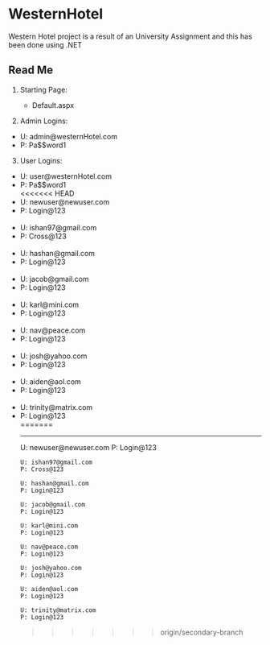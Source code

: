 # WesternHotel
Western Hotel project is a result of an University Assignment and this has been done using .NET


<h2>Read Me</h2>

1. Starting Page:
	- Default.aspx


2. Admin Logins:

<ul>
<li>U: admin@westernHotel.com</li>
<li>P: Pa$$word1</li>
</ul>

3. User Logins:

<ul>
   <li>
    U: user@westernHotel.com</li>
    <li>P: Pa$$word1</li>
<<<<<<< HEAD
    <br/>
    <li>U: newuser@newuser.com</li>
    <li>P: Login@123</li>
    <br/>
    <li>U: ishan97@gmail.com</li>
    <li>P: Cross@123</li>
    <br>
    <li>U: hashan@gmail.com</li>
    <li>P: Login@123</li>
    <br>
    <li>U: jacob@gmail.com</li>
    <li>P: Login@123</li>
    <br>
    <li>U: karl@mini.com</li>
    <li>P: Login@123</li>
    <br>
    <li>U: nav@peace.com</li>
    <li>P: Login@123</li>
    <br>
    <li>U: josh@yahoo.com</li>
    <li>P: Login@123</li>
    <br>
    <li>U: aiden@aol.com</li>
    <li>P: Login@123</li>
    <br>
    <li>U: trinity@matrix.com</li>
    <li>P: Login@123</li>
=======
    <hr/>
    U: newuser@newuser.com
    P: Login@123
    
    U: ishan97@gmail.com
    P: Cross@123
    
    U: hashan@gmail.com
    P: Login@123
    
    U: jacob@gmail.com
    P: Login@123
    
    U: karl@mini.com
    P: Login@123
    
    U: nav@peace.com
    P: Login@123
    
    U: josh@yahoo.com
    P: Login@123
    
    U: aiden@aol.com
    P: Login@123
    
    U: trinity@matrix.com
    P: Login@123
>>>>>>> origin/secondary-branch
    </ul>


